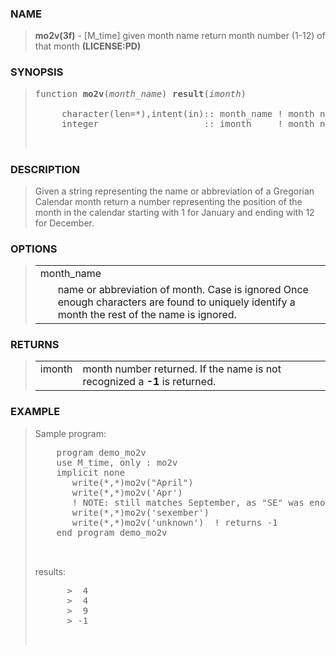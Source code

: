 <?
<body>
  <a name="top" id="top"></a>
  <div id="Container">
    <div id="Content">
      <div class="c36">
      </div><a name="0"></a>
      <h3><a name="0">NAME</a></h3>
      <blockquote>
        <b>mo2v(3f)</b> - [M_time] given month name return month number (1-12) of that month <b>(LICENSE:PD)</b>
      </blockquote><a name="contents" id="contents"></a>
      <a name="8"></a>
      <h3><a name="8">SYNOPSIS</a></h3>
      <blockquote>
        <pre>
function <b>mo2v</b>(<i>month_name</i>) <b>result</b>(<i>imonth</i>)
<br />     character(len=*),intent(in):: month_name ! month name
     integer                    :: imonth     ! month number
<br />
</pre>
      </blockquote><a name="2"></a>
      <h3><a name="2">DESCRIPTION</a></h3>
      <blockquote>
        Given a string representing the name or abbreviation of a Gregorian Calendar month return a number representing the position of the month in the
        calendar starting with 1 for January and ending with 12 for December.
      </blockquote><a name="3"></a>
      <h3><a name="3">OPTIONS</a></h3>
      <blockquote>
        <table cellpadding="3">
          <tr valign="top">
            <td class="c37" colspan="2">month_name</td>
          </tr>
          <tr valign="top">
            <td width="6%"></td>
            <td>name or abbreviation of month. Case is ignored Once enough characters are found to uniquely identify a month the rest of the name is
            ignored.</td>
          </tr>
        </table>
      </blockquote><a name="4"></a>
      <h3><a name="4">RETURNS</a></h3>
      <blockquote>
        <table cellpadding="3">
          <tr valign="top">
            <td class="c37" width="6%" nowrap="nowrap">imonth</td>
            <td valign="bottom">month number returned. If the name is not recognized a <b>-1</b> is returned.</td>
          </tr>
        </table>
      </blockquote><a name="5"></a>
      <h3><a name="5">EXAMPLE</a></h3>
      <blockquote>
        Sample program:
        <pre>
    program demo_mo2v
    use M_time, only : mo2v
    implicit none
       write(*,*)mo2v("April")
       write(*,*)mo2v('Apr')
       ! NOTE: still matches September, as "SE" was enough
       write(*,*)mo2v('sexember')
       write(*,*)mo2v('unknown')  ! returns -1
    end program demo_mo2v
<br />
</pre>results:
        <pre>
      &gt;  4
      &gt;  4
      &gt;  9
      &gt; -1
<br />
</pre>
      </blockquote><a name="6"></a>
    </div>
  </div>
</body>
